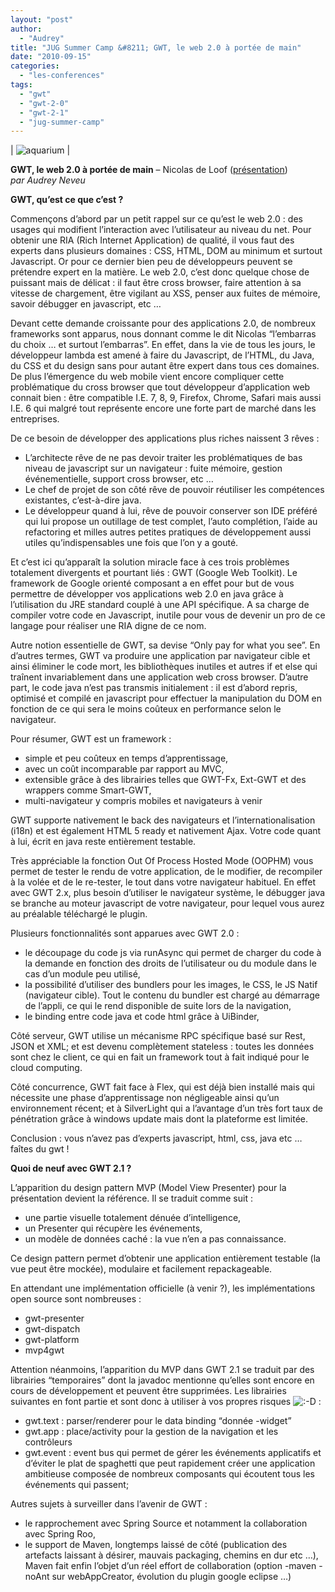 ```yaml
---
layout: "post"
author: 
  - "Audrey"
title: "JUG Summer Camp &#8211; GWT, le web 2.0 à portée de main"
date: "2010-09-15"
categories: 
  - "les-conferences"
tags: 
  - "gwt"
  - "gwt-2-0"
  - "gwt-2-1"
  - "jug-summer-camp"
---
```


| ![](/assets/2010/09/2010-09-15-jug-summer-camp-gwt-le-web-2-0-a-portee-de-main/4983715753_3f6aa366fd_o.jpg "aquarium") |

**GWT, le web 2.0 à portée de main** – Nicolas de Loof ([présentation](http://sites.google.com/site/jugsummercamp/presentations))  
_par Audrey Neveu_

**GWT, qu’est ce que c’est ?**

Commençons d’abord par un petit rappel sur ce qu’est le web 2.0 : des usages qui modifient l’interaction avec l’utilisateur au niveau du net. Pour obtenir une RIA (Rich Internet Application) de qualité, il vous faut des experts dans plusieurs domaines : CSS, HTML, DOM au minimum et surtout Javascript. Or pour ce dernier bien peu de développeurs peuvent se prétendre expert en la matière. Le web 2.0, c’est donc quelque chose de puissant mais de délicat : il faut être cross browser, faire attention à sa vitesse de chargement, être vigilant au XSS, penser aux fuites de mémoire, savoir débugger en javascript, etc …

Devant cette demande croissante pour des applications 2.0, de nombreux frameworks sont apparus, nous donnant comme le dit Nicolas “l’embarras du choix … et surtout l’embarras”. En effet, dans la vie de tous les jours, le développeur lambda est amené à faire du Javascript, de l’HTML, du Java, du CSS et du design sans pour autant être expert dans tous ces domaines. De plus l’émergence du web mobile vient encore compliquer cette problématique du cross browser que tout développeur d’application web connait bien : être compatible I.E. 7, 8, 9, Firefox, Chrome, Safari mais aussi I.E. 6 qui malgré tout représente encore une forte part de marché dans les entreprises.

De ce besoin de développer des applications plus riches naissent 3 rêves :

- L’architecte rêve de ne pas devoir traiter les problématiques de bas niveau de javascript sur un navigateur : fuite mémoire, gestion événementielle, support cross browser, etc …
- Le chef de projet de son côté rêve de pouvoir réutiliser les compétences existantes, c’est-à-dire java.
- Le développeur quand à lui, rêve de pouvoir conserver son IDE préféré qui lui propose un outillage de test complet, l’auto complétion, l’aide au refactoring et milles autres petites pratiques de développement aussi utiles qu’indispensables une fois que l’on y a gouté.

Et c’est ici qu’apparaît la solution miracle face à ces trois problèmes totalement divergents et pourtant liés : GWT (Google Web Toolkit). Le framework de Google orienté composant a en effet pour but de vous permettre de développer vos applications web 2.0 en java grâce à l’utilisation du JRE standard couplé à une API spécifique. A sa charge de compiler votre code en Javascript, inutile pour vous de devenir un pro de ce langage pour réaliser une RIA digne de ce nom.

Autre notion essentielle de GWT, sa devise “Only pay for what you see”. En d’autres termes, GWT va produire une application par navigateur cible et ainsi éliminer le code mort, les bibliothèques inutiles et autres if et else qui traînent invariablement dans une application web cross browser. D’autre part, le code java n’est pas transmis initialement : il est d’abord repris, optimisé et compilé en javascript pour effectuer la manipulation du DOM en fonction de ce qui sera le moins coûteux en performance selon le navigateur.

Pour résumer, GWT est un framework :

- simple et peu coûteux en temps d’apprentissage,
- avec un coût incomparable par rapport au MVC,
- extensible grâce à des librairies telles que GWT-Fx, Ext-GWT et des wrappers comme Smart-GWT,
- multi-navigateur y compris mobiles et navigateurs à venir

GWT supporte nativement le back des navigateurs et l’internationalisation (i18n) et est également HTML 5 ready et nativement Ajax. Votre code quant à lui, écrit en java reste entièrement testable.

Très appréciable la fonction Out Of Process Hosted Mode (OOPHM) vous permet de tester le rendu de votre application, de le modifier, de recompiler à la volée et de le re-tester, le tout dans votre navigateur habituel. En effet avec GWT 2.x, plus besoin d’utiliser le navigateur système, le débugger java se branche au moteur javascript de votre navigateur, pour lequel vous aurez au préalable téléchargé le plugin.

Plusieurs fonctionnalités sont apparues avec GWT 2.0 :

- le découpage du code js via runAsync qui permet de charger du code à la demande en fonction des droits de l’utilisateur ou du module dans le cas d’un module peu utilisé,
- la possibilité d’utiliser des bundlers pour les images, le CSS, le JS Natif (navigateur cible). Tout le contenu du bundler est chargé au démarrage de l’appli, ce qui le rend disponible de suite lors de la navigation,
- le binding entre code java et code html grâce à UiBinder,

Côté serveur, GWT utilise un mécanisme RPC spécifique basé sur Rest, JSON et XML; et est devenu complètement stateless : toutes les données sont chez le client, ce qui en fait un framework tout à fait indiqué pour le cloud computing.

Côté concurrence, GWT fait face à Flex, qui est déjà bien installé mais qui nécessite une phase d’apprentissage non négligeable ainsi qu’un environnement récent; et à SilverLight qui a l’avantage d’un très fort taux de pénétration grâce à windows update mais dont la plateforme est limitée.

Conclusion : vous n’avez pas d’experts javascript, html, css, java etc … faîtes du gwt !

**Quoi de neuf avec GWT 2.1 ?**

L’apparition du design pattern MVP (Model View Presenter) pour la présentation devient la référence. Il se traduit comme suit :

- une partie visuelle totalement dénuée d’intelligence,
- un Presenter qui récupère les événements,
- un modèle de données caché : la vue n’en a pas connaissance.

Ce design pattern permet d’obtenir une application entièrement testable (la vue peut être mockée), modulaire et facilement repackageable.

En attendant une implémentation officielle (à venir ?), les implémentations open source sont nombreuses :

- gwt-presenter
- gwt-dispatch
- gwt-platform
- mvp4gwt

Attention néanmoins, l’apparition du MVP dans GWT 2.1 se traduit par des librairies “temporaires” dont la javadoc mentionne qu’elles sont encore en cours de développement et peuvent être supprimées. Les librairies suivantes en font partie et sont donc à utiliser à vos propres risques ![:-D](http://jduchess.org/duchess-france/wp-includes/images/smilies/icon_biggrin.gif) :

- gwt.text : parser/renderer pour le data binding “donnée -widget”
- gwt.app : place/activity pour la gestion de la navigation et les contrôleurs
- gwt.event : event bus qui permet de gérer les événements applicatifs et d’éviter le plat de spaghetti que peut rapidement créer une application ambitieuse composée de nombreux composants qui écoutent tous les événements qui passent;

Autres sujets à surveiller dans l’avenir de GWT :

- le rapprochement avec Spring Source et notamment la collaboration avec Spring Roo,
- le support de Maven, longtemps laissé de côté (publication des artefacts laissant à désirer, mauvais packaging, chemins en dur etc …), Maven fait enfin l’objet d’un réel effort de collaboration (option -maven -noAnt sur webAppCreator, évolution du plugin google eclipse …)
